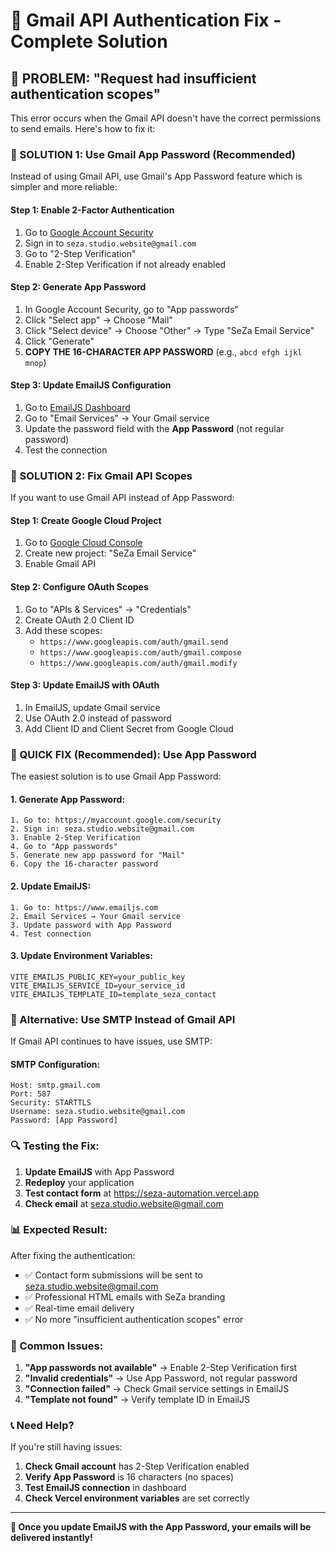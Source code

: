 # 🔧 Gmail API Authentication Fix - Complete Solution

## **🚨 PROBLEM: "Request had insufficient authentication scopes"**

This error occurs when the Gmail API doesn't have the correct permissions to send emails. Here's how to fix it:

### **🔧 SOLUTION 1: Use Gmail App Password (Recommended)**

Instead of using Gmail API, use Gmail's App Password feature which is simpler and more reliable:

#### **Step 1: Enable 2-Factor Authentication**
1. Go to [Google Account Security](https://myaccount.google.com/security)
2. Sign in to `seza.studio.website@gmail.com`
3. Go to "2-Step Verification"
4. Enable 2-Step Verification if not already enabled

#### **Step 2: Generate App Password**
1. In Google Account Security, go to "App passwords"
2. Click "Select app" → Choose "Mail"
3. Click "Select device" → Choose "Other" → Type "SeZa Email Service"
4. Click "Generate"
5. **COPY THE 16-CHARACTER APP PASSWORD** (e.g., `abcd efgh ijkl mnop`)

#### **Step 3: Update EmailJS Configuration**
1. Go to [EmailJS Dashboard](https://www.emailjs.com)
2. Go to "Email Services" → Your Gmail service
3. Update the password field with the **App Password** (not regular password)
4. Test the connection

### **🔧 SOLUTION 2: Fix Gmail API Scopes**

If you want to use Gmail API instead of App Password:

#### **Step 1: Create Google Cloud Project**
1. Go to [Google Cloud Console](https://console.cloud.google.com)
2. Create new project: "SeZa Email Service"
3. Enable Gmail API

#### **Step 2: Configure OAuth Scopes**
1. Go to "APIs & Services" → "Credentials"
2. Create OAuth 2.0 Client ID
3. Add these scopes:
   - `https://www.googleapis.com/auth/gmail.send`
   - `https://www.googleapis.com/auth/gmail.compose`
   - `https://www.googleapis.com/auth/gmail.modify`

#### **Step 3: Update EmailJS with OAuth**
1. In EmailJS, update Gmail service
2. Use OAuth 2.0 instead of password
3. Add Client ID and Client Secret from Google Cloud

### **🚀 QUICK FIX (Recommended): Use App Password**

The easiest solution is to use Gmail App Password:

#### **1. Generate App Password:**
```
1. Go to: https://myaccount.google.com/security
2. Sign in: seza.studio.website@gmail.com
3. Enable 2-Step Verification
4. Go to "App passwords"
5. Generate new app password for "Mail"
6. Copy the 16-character password
```

#### **2. Update EmailJS:**
```
1. Go to: https://www.emailjs.com
2. Email Services → Your Gmail service
3. Update password with App Password
4. Test connection
```

#### **3. Update Environment Variables:**
```
VITE_EMAILJS_PUBLIC_KEY=your_public_key
VITE_EMAILJS_SERVICE_ID=your_service_id
VITE_EMAILJS_TEMPLATE_ID=template_seza_contact
```

### **📧 Alternative: Use SMTP Instead of Gmail API**

If Gmail API continues to have issues, use SMTP:

#### **SMTP Configuration:**
```
Host: smtp.gmail.com
Port: 587
Security: STARTTLS
Username: seza.studio.website@gmail.com
Password: [App Password]
```

### **🔍 Testing the Fix:**

1. **Update EmailJS** with App Password
2. **Redeploy** your application
3. **Test contact form** at https://seza-automation.vercel.app
4. **Check email** at seza.studio.website@gmail.com

### **📊 Expected Result:**

After fixing the authentication:
- ✅ Contact form submissions will be sent to seza.studio.website@gmail.com
- ✅ Professional HTML emails with SeZa branding
- ✅ Real-time email delivery
- ✅ No more "insufficient authentication scopes" error

### **🚨 Common Issues:**

1. **"App passwords not available"** → Enable 2-Step Verification first
2. **"Invalid credentials"** → Use App Password, not regular password
3. **"Connection failed"** → Check Gmail service settings in EmailJS
4. **"Template not found"** → Verify template ID in EmailJS

### **📞 Need Help?**

If you're still having issues:
1. **Check Gmail account** has 2-Step Verification enabled
2. **Verify App Password** is 16 characters (no spaces)
3. **Test EmailJS connection** in dashboard
4. **Check Vercel environment variables** are set correctly

---

**🌟 Once you update EmailJS with the App Password, your emails will be delivered instantly!**
